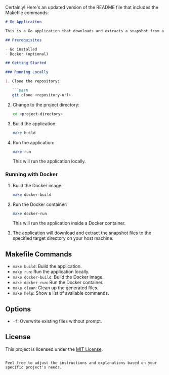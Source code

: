 Certainly! Here's an updated version of the README file that includes the Makefile commands:

```markdown
# Go Application

This is a Go application that downloads and extracts a snapshot from a specified URL.

## Prerequisites

- Go installed
- Docker (optional)

## Getting Started

### Running Locally

1. Clone the repository:

   ```bash
   git clone <repository-url>
   ```

2. Change to the project directory:

   ```bash
   cd <project-directory>
   ```

3. Build the application:

   ```bash
   make build
   ```

4. Run the application:

   ```bash
   make run
   ```

   This will run the application locally.

### Running with Docker

1. Build the Docker image:

   ```bash
   make docker-build
   ```

2. Run the Docker container:

   ```bash
   make docker-run
   ```

   This will run the application inside a Docker container.

3. The application will download and extract the snapshot files to the specified target directory on your host machine.

## Makefile Commands

- `make build`: Build the application.
- `make run`: Run the application locally.
- `make docker-build`: Build the Docker image.
- `make docker-run`: Run the Docker container.
- `make clean`: Clean up the generated files.
- `make help`: Show a list of available commands.

## Options

- `-f`: Overwrite existing files without prompt.

## License

This project is licensed under the [MIT License](LICENSE).
```

Feel free to adjust the instructions and explanations based on your specific project's needs.
